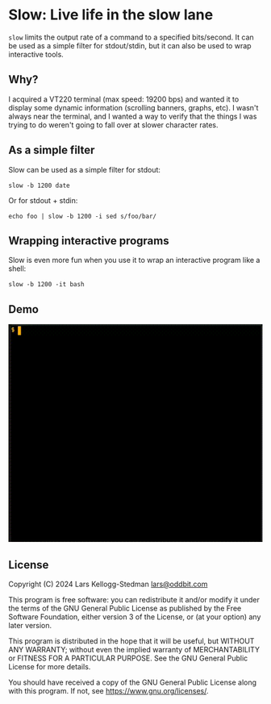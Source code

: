 # Slow: Live life in the slow lane

`slow` limits the output rate of a command to a specified bits/second. It can
be used as a simple filter for stdout/stdin, but it can also be used to wrap
interactive tools.

## Why?

I acquired a VT220 terminal (max speed: 19200 bps) and wanted it to display
some dynamic information (scrolling banners, graphs, etc). I wasn't always near
the terminal, and I wanted a way to verify that the things I was trying to do
weren't going to fall over at slower character rates.

## As a simple filter

Slow can be used as a simple filter for stdout:

```
slow -b 1200 date
```

Or for stdout + stdin:

```
echo foo | slow -b 1200 -i sed s/foo/bar/
```

## Wrapping interactive programs

Slow is even more fun when you use it to wrap an interactive program like a shell:

```
slow -b 1200 -it bash
```

## Demo

![slow compile running at 300bps](img/slow-build.gif)

## License

Copyright (C) 2024 Lars Kellogg-Stedman <lars@oddbit.com>

This program is free software: you can redistribute it and/or modify
it under the terms of the GNU General Public License as published by
the Free Software Foundation, either version 3 of the License, or
(at your option) any later version.

This program is distributed in the hope that it will be useful,
but WITHOUT ANY WARRANTY; without even the implied warranty of
MERCHANTABILITY or FITNESS FOR A PARTICULAR PURPOSE.  See the
GNU General Public License for more details.

You should have received a copy of the GNU General Public License
along with this program.  If not, see <https://www.gnu.org/licenses/>.
